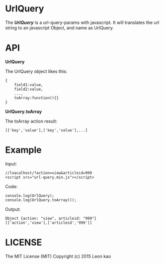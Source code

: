 # UrlQuery
The **_UrlQuery_**  is a url-query-params with javascript.
It will translates the url string to an javascript Object, and name as UrlQuery.

# API
**UrlQuery**

The UrlQuery object likes this:
```
{
    field1:value,
    field2:value,
    ...,
    toArray:function(){}
}
```

**UrlQuery.toArray**

The toArray action result:
```
[['key','value'],['key','value'],...]
```

# Example
Input:
```
//loacalhost/?action=view&articleid=999
<script src="url-query.min.js"></script>
```
Code:
```
console.log(UrlQuery);
console.log(UrlQuery.toArray());
```
Output:
```
Object {action: "view", articleid: "999"}
[['action','view'],['articleid','999']]
```
# LICENSE
The MIT License (MIT) Copyright (c) 2015 Leon kao
